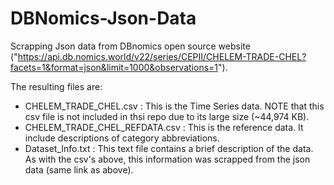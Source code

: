 # DBNomics-Json-Data
Scrapping Json data from DBnomics open source website ("https://api.db.nomics.world/v22/series/CEPII/CHELEM-TRADE-CHEL?facets=1&format=json&limit=1000&observations=1").

The resulting files are:

- CHELEM_TRADE_CHEL.csv : This is the Time Series data. NOTE that this csv file is not included in thsi repo due to its
                          large size (~44,974 KB).
- CHELEM_TRADE_CHEL_REFDATA.csv : This is the reference data. It include descriptions of category abbreviations.
- Dataset_Info.txt : This text file contains a brief description of the data. As with the csv's above, this information was 
                     scrapped from the json data (same link as above).

